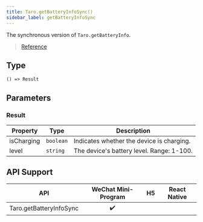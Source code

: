 ```yaml
---
title: Taro.getBatteryInfoSync()
sidebar_label: getBatteryInfoSync
---
```


The synchronous version of `Taro.getBatteryInfo`.

> [Reference](https://developers.weixin.qq.com/miniprogram/en/dev/api/device/battery/wx.getBatteryInfoSync.html)

## Type

```tsx
() => Result
```

## Parameters

### Result

<table>
  <thead>
    <tr>
      <th>Property</th>
      <th>Type</th>
      <th>Description</th>
    </tr>
  </thead>
  <tbody>
    <tr>
      <td>isCharging</td>
      <td><code>boolean</code></td>
      <td>Indicates whether the device is charging.</td>
    </tr>
    <tr>
      <td>level</td>
      <td><code>string</code></td>
      <td>The device's battery level. Range: 1-100.</td>
    </tr>
  </tbody>
</table>

## API Support

| API | WeChat Mini-Program | H5 | React Native |
| :---: | :---: | :---: | :---: |
| Taro.getBatteryInfoSync | ✔️ |  |  |
